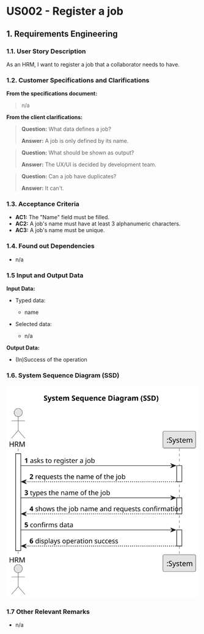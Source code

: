 # US002 - Register a job

## 1. Requirements Engineering

### 1.1. User Story Description
As an HRM, I want to register a job that a collaborator needs to have.

### 1.2. Customer Specifications and Clarifications 

**From the specifications document:**  

>	n/a 

**From the client clarifications:**

> **Question:** What data defines a job?
>
> **Answer:** A job is only defined by its name.

> **Question:** What should be shown as output?
>
> **Answer:** The UX/UI is decided by development team.

> **Question:** Can a job have duplicates?
>
> **Answer:** It can't.

### 1.3. Acceptance Criteria

* **AC1:** The "Name" field must be filled.
* **AC2:** A job's name must have at least 3 alphanumeric characters.
* **AC3:** A job's name must be unique.

### 1.4. Found out Dependencies

* n/a

### 1.5 Input and Output Data

**Input Data:**

* Typed data:
    * name
	
* Selected data:
    * n/a 

**Output Data:**

* (In)Success of the operation

### 1.6. System Sequence Diagram (SSD)


![System Sequence Diagram](svg/us002-system-sequence-diagram-alternative-one.svg)


### 1.7 Other Relevant Remarks

* n/a